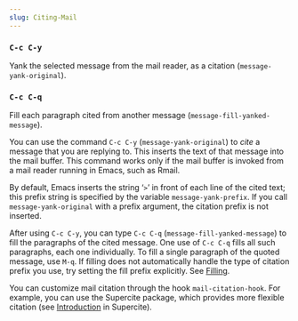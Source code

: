 ```yaml
---
slug: Citing-Mail
---
```


### `C-c C-y`

Yank the selected message from the mail reader, as a citation (`message-yank-original`).

### `C-c C-q`

Fill each paragraph cited from another message (`message-fill-yanked-message`).

You can use the command `C-c C-y` (`message-yank-original`) to *cite* a message that you are replying to. This inserts the text of that message into the mail buffer. This command works only if the mail buffer is invoked from a mail reader running in Emacs, such as Rmail.

By default, Emacs inserts the string ‘`>`’ in front of each line of the cited text; this prefix string is specified by the variable `message-yank-prefix`. If you call `message-yank-original` with a prefix argument, the citation prefix is not inserted.

After using `C-c C-y`, you can type `C-c C-q` (`message-fill-yanked-message`) to fill the paragraphs of the cited message. One use of `C-c C-q` fills all such paragraphs, each one individually. To fill a single paragraph of the quoted message, use `M-q`. If filling does not automatically handle the type of citation prefix you use, try setting the fill prefix explicitly. See [Filling](Filling).

You can customize mail citation through the hook `mail-citation-hook`. For example, you can use the Supercite package, which provides more flexible citation (see [Introduction](https://www.gnu.org/software/emacs/manual/html_mono/sc.html#Introduction) in Supercite).

